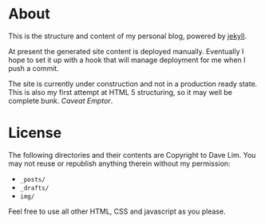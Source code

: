 # About
 
This is the structure and content of my personal blog, powered by [jekyll][]. 

At present the generated site content is deployed manually. Eventually I hope to set it up with a hook that will manage deployment for me when I push a commit.

The site is currently under construction and not in a production ready state. This is also my first attempt at HTML 5 structuring, so it may well be complete bunk. _Caveat Emptor_.

# License

The following directories and their contents are Copyright to Dave Lim. You may not reuse or republish anything therein without my permission:

* `_posts/` 
* `_drafts/`
* `img/`

Feel free to use all other HTML, CSS and javascript as you please. 

[jekyll]:http://github.com/mojombo/jekyll "Jekyll"
